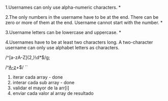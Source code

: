 



1.Usernames can only use alpha-numeric characters. *

2.The only numbers in the username have to be at the end. There can be zero or more of them at the end. Username cannot start with the number. *

3.Username letters can be lowercase and uppercase. *

4.Usernames have to be at least two characters long. A two-character username can only use alphabet letters as characters.

/^[a-zA-Z]{2,}\d*$/g;

/^[A-z]([A-z]+|[0-9]{2})+$/ 
``



1. iterar cada array    - done
2. interar cada sub array - done
3. validar el mayor de la arr[i]
4. enviar cada valor al array de resultado
